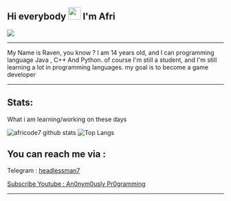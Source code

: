 ## Hi everybody <img src="https://github.com/TheDudeThatCode/TheDudeThatCode/blob/master/Assets/Hi.gif" width="29px"> I'm Afri
<img align="center" height="auto" src="https://e.top4top.io/p_1770mvw430.jpeg"/>

___

My Name is Raven, you know ? I am 14 years old, and I can programming language Java , C++ And Python. of course I'm still a student, and I'm still learning a lot in programming languages. my goal is to become a game developer

___

## Stats:

What i am learning/working on these days

![africode7 github stats](https://github-readme-stats.vercel.app/api?username=africode7&show_icons=true&theme=buefy&show_owner=true)
![Top Langs](https://github-readme-stats.vercel.app/api/top-langs/?username=africode7&theme=buefy&hide=css,html)

## You can reach me via :
Telegram : <a href="https://t.me/headlessman7"> headlessman7

Subscribe Youtube : <a href="https://www.youtube.com/channel/UCgi73Iqz6RI0IQj8i4s49sw"> An0nym0usly Pr0gramming

___
